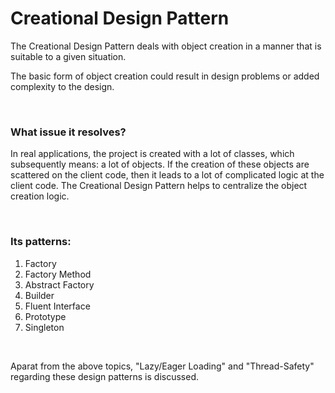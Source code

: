 <h1>Creational Design Pattern</h1>

<p>The Creational Design Pattern deals with object creation in a manner that is suitable to a given situation.</p>

<p>The basic form of object creation could result in design problems or added complexity to the design.</p>

<br />

### What issue it resolves? 
<p>In real applications, the project is created with a lot of classes, which subsequently means: a lot of objects. If the creation of these objects are scattered on the client code, then it leads to a lot of complicated logic at the client code. The Creational Design Pattern helps to centralize the object creation logic.</p>

<br />

### Its patterns:
1. Factory 
2. Factory Method
3. Abstract Factory
4. Builder
5. Fluent Interface
6. Prototype
7. Singleton

<br />

<p>Aparat from the above topics, "Lazy/Eager Loading" and "Thread-Safety" regarding these design patterns is discussed.</p>